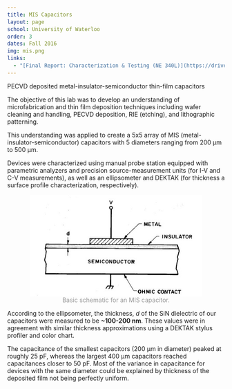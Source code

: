 ```yaml
---
title: MIS Capacitors
layout: page
school: University of Waterloo
order: 3
dates: Fall 2016
img: mis.png
links:
  - "[Final Report: Characterization & Testing (NE 340L)](https://drive.google.com/file/d/1dLPsEwxrJ83Iu4ofvs-TpWYAwjS6XhxA/view?usp=sharing)"
---
```


<div class="intro uw">PECVD deposited metal-insulator-semiconductor thin-film capacitors</div>

The objective of this lab was to develop an understanding of microfabrication and thin film deposition techniques including wafer cleaning and handling, PECVD deposition, RIE (etching), and lithographic patterning.

This understanding was applied to create a 5x5 array of MIS (metal-insulator-semiconductor) capacitors with 5 diameters ranging from 200 μm to 500 μm. 

Devices were characterized using manual probe station equipped with parametric analyzers and precision source-measurement units (for I-V and C-V measurements), as well as an ellipsometer and DEKTAK (for thickness a surface profile characterization, respectively).

<img style="align:center;display: block; margin: 0px auto;" src="images/mis-schematic.png">
<div style="color:#999;text-align: center;">Basic schematic for an MIS capacitor.</div>

According to the ellipsometer, the thickness, <em>d</em> of the SiN dielectric of our capacitors were measured to be <b>~100-200 nm</b>. These values were in agreement with similar thickness approximations using a DEKTAK stylus profiler and color chart.

The capacitance of the smallest capacitors (200 μm in diameter) peaked at roughly 25 pF, whereas the largest 400 μm capacitors reached capacitances closer to 50 pF. Most of the variance in capacitance for devices with the same diameter could be explained by thickness of the deposited film not being perfectly uniform.




